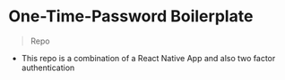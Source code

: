 # One-Time-Password Boilerplate
> Repo
  - This repo is a combination of a React Native App and also two factor authentication
  